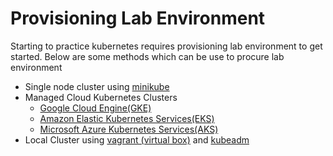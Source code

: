 # Provisioning Lab Environment

<p>Starting to practice kubernetes requires provisioning lab environment to get started. Below are some methods which can be use to procure lab environment</p>

- Single node cluster using [minikube](./MINIKUBE.md)
- Managed Cloud Kubernetes Clusters
  - [Google Cloud Engine(GKE)](./GCLOUD.md)
  - [Amazon Elastic Kubernetes Services(EKS)](./AWSEKS.md)
  - [Microsoft Azure Kubernetes Services(AKS)](./MSAKS.md)
- Local Cluster using [vagrant (virtual box)](./VAGRANT.md) and [kubeadm](./KUBEADM.md)
